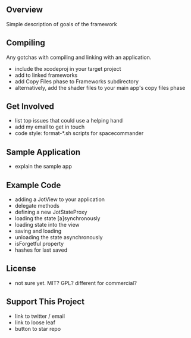 ## Overview

Simple description of goals of the framework

## Compiling

Any gotchas with compiling and linking with an application.

 - include the xcodeproj in your target project
 - add to linked frameworks
 - add Copy Files phase to Frameworks subdirectory
 - 	alternatively, add the shader files to your main app's copy files phase


## Get Involved
 - list top issues that could use a helping hand
 - add my email to get in touch
 - code style: format-*.sh scripts for spacecommander


## Sample Application
 - explain the sample app


## Example Code
 - adding a JotView to your application
 - delegate methods
 - defining a new JotStateProxy
 - loading the state [a]synchronously
 - loading state into the view
 - saving and loading
 - unloading the state asynchronously
 - isForgetful property
 - hashes for last saved


## License
 - not sure yet. MIT? GPL? different for commercial?

## Support This Project
 - link to twitter / email
 - link to loose leaf
 - button to star repo
